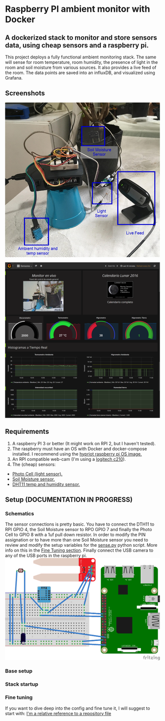 # Raspberry PI ambient monitor with Docker
## A dockerized stack to monitor and store sensors data, using cheap sensors and a raspberry pi.

This project deploys a fully functional ambient monitoring stack. The same will sense for room temperature, room humidity, the presence of light in the room and soil moisture from various sources. It also provides a live feed of the room.
The data points are saved into an influxDB, and visualized using Grafana.

## Screenshots
![Hardware Screenshot placeholder](/images/rpi_wiring.png?raw=true "RPI wiring")

![Dashboard Screenshot placeholder](/images/dashboard.png?raw=true "Grafana Dashboard")

## Requirements
1. A raspberry PI 3 or better (It might work on RPI 2, but I haven't tested).
2. The raspberry must have an OS with Docker and docker-compose installed. I recommend using the [hypriot raspberry pi OS image.](https://blog.hypriot.com/downloads/)
3. An RPI compatible web-cam (I'm using a [logitech c210](http://support.logitech.com/product/webcam-c210)).
4. The (cheap) sensors:
  * [Photo Cell (light sensor).](https://www.sparkfun.com/products/9088)
  * [Soil Moisture sensor.](https://www.sparkfun.com/products/13322)
  * [DHT11 temp and humidity sensor.](https://www.adafruit.com/product/386)

## Setup (DOCUMENTATION IN PROGRESS)
### Schematics
The sensor connections is pretty basic. You have to connect the DTH11 to RPI GPIO 4, the Soil Moisture sensor to RPO GPIO 7 and finally the Photo Cell to GPIO 8 with a 1uf pull down resistor. In order to modify the PIN assignation or to have more than one Soil Moisture sensor you need to review and modify the setup variables for the [sense.py](ambient_monitor/rpi-sensing/sense.py) python script. More info on this in the [Fine Tuning section](#fine_tuning).
Finally connect the USB camera to any of the USB ports in the raspberry pi.
![Hardware Schematics placeholder](/images/schematics.png?raw=true "RPI schematics")
### Base setup

### Stack startup

### <a name="fine_tuning"></a>Fine tuning
If you want to dive deep into the config and fine tune it, I will suggest to start with:
[I'm a relative reference to a repository file](../blob/master/LICENSE)

